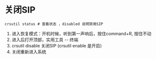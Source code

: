 # 关闭SIP

```shell
crsutil status # 查看状态 ，disabled 说明禁用SIP
```

1. 进入恢复模式：开机时候，听到第一声响后，按住command+R, 按住不动
2. 进入后打开顶部，实用工具 -- 终端
3. crsutil disable 关闭SIP  (crsutil enable 是开启)
4. 关闭重新进入系统